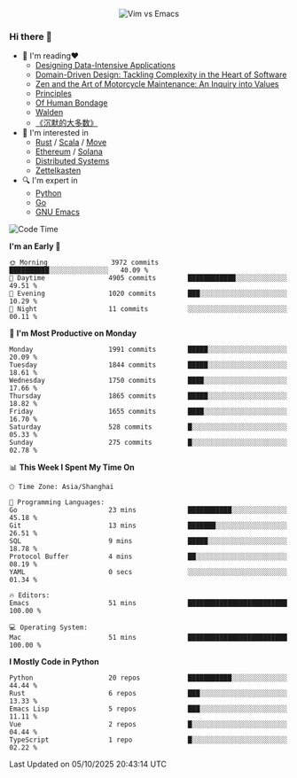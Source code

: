 <p align="center">
    <img src="https://gist.githubusercontent.com/coldnight/e696baffb094e71c96cb302118878eae/raw/40ea5053a6f66cc65f90f437e4173497da225958/banner.gif" alt="Vim vs Emacs" />
</p>

### Hi there 👋

- 📖 I'm reading❤️
    + [Designing Data-Intensive Applications](https://www.oreilly.com/library/view/designing-data-intensive-applications/9781491903063/)
    + [Domain-Driven Design: Tackling Complexity in the Heart of Software](https://www.dddcommunity.org/book/evans_2003/)
    + [Zen and the Art of Motorcycle Maintenance: An Inquiry into Values](https://en.wikipedia.org/wiki/Zen_and_the_Art_of_Motorcycle_Maintenance)
    + [Principles](https://www.principles.com/)
    + [Of Human Bondage](https://en.wikipedia.org/wiki/Of_Human_Bondage)
    + [Walden](https://en.wikipedia.org/wiki/Walden)
    + [《沉默的大多数》](https://en.wikipedia.org/wiki/Silent_majority)
- 🌱 I'm interested in
    + [Rust](https://www.rust-lang.org/) / [Scala](https://www.scala-lang.org/) / [Move](https://github.com/move-language/move/)
    + [Ethereum](https://ethereum.org/en/) / [Solana](https://solana.com/)
	+ [Distributed Systems](https://www.linuxzen.com/notes/topics/20200320174417_%E5%88%86%E5%B8%83%E5%BC%8F/)
	+ [Zettelkasten](https://www.linuxzen.com/notes/notes/20220120080920-slip_box/)
- 🔍 I'm expert in
    + [Python](https://www.python.org/)
    + [Go](https://go.dev/)
    + [GNU Emacs](https://www.gnu.org/software/emacs/)

<!--START_SECTION:waka-->
![Code Time](http://img.shields.io/badge/Code%20Time-3%2C453%20hrs%2013%20mins-blue)

**I'm an Early 🐤** 

```text
🌞 Morning                3972 commits        ██████████░░░░░░░░░░░░░░░   40.09 % 
🌆 Daytime                4905 commits        ████████████░░░░░░░░░░░░░   49.51 % 
🌃 Evening                1020 commits        ███░░░░░░░░░░░░░░░░░░░░░░   10.29 % 
🌙 Night                  11 commits          ░░░░░░░░░░░░░░░░░░░░░░░░░   00.11 % 
```
📅 **I'm Most Productive on Monday** 

```text
Monday                   1991 commits        █████░░░░░░░░░░░░░░░░░░░░   20.09 % 
Tuesday                  1844 commits        █████░░░░░░░░░░░░░░░░░░░░   18.61 % 
Wednesday                1750 commits        ████░░░░░░░░░░░░░░░░░░░░░   17.66 % 
Thursday                 1865 commits        █████░░░░░░░░░░░░░░░░░░░░   18.82 % 
Friday                   1655 commits        ████░░░░░░░░░░░░░░░░░░░░░   16.70 % 
Saturday                 528 commits         █░░░░░░░░░░░░░░░░░░░░░░░░   05.33 % 
Sunday                   275 commits         █░░░░░░░░░░░░░░░░░░░░░░░░   02.78 % 
```


📊 **This Week I Spent My Time On** 

```text
🕑︎ Time Zone: Asia/Shanghai

💬 Programming Languages: 
Go                       23 mins             ███████████░░░░░░░░░░░░░░   45.18 % 
Git                      13 mins             ███████░░░░░░░░░░░░░░░░░░   26.51 % 
SQL                      9 mins              █████░░░░░░░░░░░░░░░░░░░░   18.78 % 
Protocol Buffer          4 mins              ██░░░░░░░░░░░░░░░░░░░░░░░   08.19 % 
YAML                     0 secs              ░░░░░░░░░░░░░░░░░░░░░░░░░   01.34 % 

🔥 Editors: 
Emacs                    51 mins             █████████████████████████   100.00 % 

💻 Operating System: 
Mac                      51 mins             █████████████████████████   100.00 % 
```

**I Mostly Code in Python** 

```text
Python                   20 repos            ███████████░░░░░░░░░░░░░░   44.44 % 
Rust                     6 repos             ███░░░░░░░░░░░░░░░░░░░░░░   13.33 % 
Emacs Lisp               5 repos             ███░░░░░░░░░░░░░░░░░░░░░░   11.11 % 
Vue                      2 repos             █░░░░░░░░░░░░░░░░░░░░░░░░   04.44 % 
TypeScript               1 repo              █░░░░░░░░░░░░░░░░░░░░░░░░   02.22 % 
```




 Last Updated on 05/10/2025 20:43:14 UTC
<!--END_SECTION:waka-->
